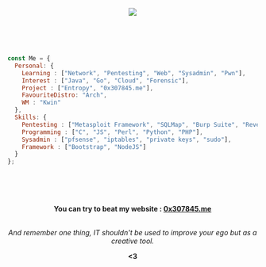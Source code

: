 <p align="center">
    <img src="https://github.com/0x307845/0x307845/blob/master/final_612ba1410b2261004b7adddf_552276.gif">
</p>   
<br>
<br>
<br>

```js
const Me = {
  Personal: {
    Learning : ["Network", "Pentesting", "Web", "Sysadmin", "Pwn"],
    Interest : ["Java", "Go", "Cloud", "Forensic"],
    Project : ["Entropy", "0x307845.me"],
    FavouriteDistro: "Arch",
    WM : "Kwin"
  },
  Skills: {
    Pentesting : ["Metasploit Framework", "SQLMap", "Burp Suite", "Reverse shells", "gobuster" , "and more ..."],
    Programming : ["C", "JS", "Perl", "Python", "PHP"],
    Sysadmin : ["pfsense", "iptables", "private keys", "sudo"],
    Framework : ["Bootstrap", "NodeJS"]
  }
};
````
<br>
<br>
<br>
<p align="center"><strong>You can try to beat my website : <a href="https://0x307845.me">0x307845.me</a></strong>
<br>
<br>
<p align="center"><em>And remember one thing, IT shouldn't be used to improve your ego but as a creative tool.</em>
<br>
<p align="center"><strong><3</strong>

